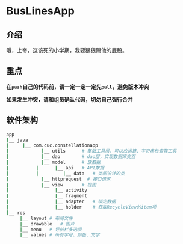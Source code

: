 # BusLinesApp

## 介绍
哦，上帝，这该死的小学期，我要狠狠踢他的屁股。

## 重点

**在`push`自己的代码前，请一定一定一定先`pull`，避免版本冲突**

**如果发生冲突，请和组员确认代码，切勿自己强行合并**

## 软件架构
```bash
app
|__ java
|     |__ com.cuc.constellationapp
|            |__ utils		# 基础工具层，可以放运算、字符串检查等工具
|            |__ dao	    # dao层，实现数据库交互
|            |__ model		# 放数据
|		   |      |__ api	# API数据
|		   |	     |__ data	# 类图设计的类
|            |__ httprequest  # 接口请求
|            |__ view		# 视图
|		          |__ activity
|		          |__ fragment
|		          |__ adapter	# 绑定数据
|		          |__ holder	# 获取RecycleView的item项
|__ res
     |__ layout	# 布局文件
     |__ drawable	# 图片
     |__ menu	# 导航栏多选项
     |__ values	# 所有字号、颜色、文字
```


